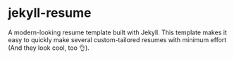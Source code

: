 # jekyll-resume
A modern-looking resume template built with Jekyll.
This template makes it easy to quickly make several custom-tailored resumes with minimum effort
(And they look cool, too 👌).
